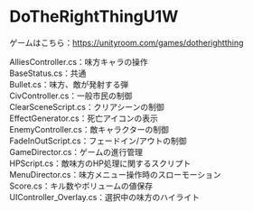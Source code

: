 # DoTheRightThingU1W

ゲームはこちら：https://unityroom.com/games/dotherightthing

AlliesController.cs：味方キャラの操作  
BaseStatus.cs：共通  
Bullet.cs：味方、敵が発射する弾  
CivController.cs：一般市民の制御  
ClearSceneScript.cs：クリアシーンの制御  
EffectGenerator.cs：死亡アイコンの表示  
EnemyController.cs：敵キャラクターの制御  
FadeInOutScript.cs：フェードイン/アウトの制御  
GameDirector.cs：ゲームの進行管理  
HPScript.cs：敵味方のHP処理に関するスクリプト  
MenuDirector.cs：味方メニュー操作時のスローモーション  
Score.cs：キル数やボリュームの値保存  
UIController_Overlay.cs：選択中の味方のハイライト  

